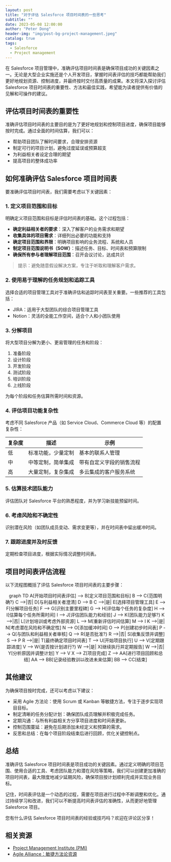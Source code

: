 ```yaml
---
layout: post
title: "对于评估 Salesforce 项目时间表的一些思考"
subtitle: ""
date: 2023-05-08 12:00:00
author: "Peter Dong"
header-img: "img/post-bg-project-management.jpeg"
catalog: true
tags:
  - Salesforce
  - Project management
---
```


在 Salesforce 项目管理中，准确评估项目时间表是确保项目成功的关键因素之一。无论是大型企业实施还是个人开发项目，掌握时间表评估的技巧都能帮助我们更好地规划资源、控制进度，并最终按时交付高质量的成果。本文将深入探讨评估 Salesforce 项目时间表的重要性、方法和最佳实践，希望能为读者提供有价值的见解和可操作的建议。

## 评估项目时间表的重要性

准确评估项目时间表的主要目的是为了更好地规划和控制项目进度，确保项目能够按时完成。通过全面的时间估算，我们可以：

- 帮助项目团队了解时间要求，合理安排资源
- 制定可行的项目计划，避免过度延误或预算超支
- 为利益相关者设定合理的期望
- 提高项目的整体成功率

## 如何准确评估 Salesforce 项目时间表

要准确评估项目时间表，我们需要考虑以下关键因素：

### 1. 定义项目范围和目标

明确定义项目范围和目标是评估时间表的基础。这个过程包括：

- **确定利益相关者的要求**：深入了解客户的业务需求和期望
- **收集具体的项目需求**：详细列出必要的功能和支持
- **确定项目范围和界限**：明确项目影响的业务流程、系统和人员
- **制定项目范围说明书（SOW）**：描述任务、目标、时间表和预算限制
- **确保所有参与者理解项目范围**：召开会议讨论，达成共识

> 提示：避免随意假设解决方案，专注于听取和理解客户需求。

### 2. 使用易于理解的任务规划和追踪工具

选择合适的项目管理工具对于准确评估和追踪时间表至关重要。一些推荐的工具包括：

- JIRA：适用于大型团队的综合项目管理工具
- Notion：灵活的全能工作空间，适合个人和小团队使用

### 3. 分解项目

将大型项目分解为更小、更易管理的任务和阶段：

1. 准备阶段
2. 设计阶段
3. 开发阶段
4. 测试阶段
5. 培训阶段
6. 上线阶段

为每个阶段和任务估算所需时间和资源。

### 4. 评估项目功能复杂性

考虑不同 Salesforce 产品（如 Service Cloud、Commerce Cloud 等）的配置复杂性：

| 复杂度 | 描述 | 示例 |
|-------|------|------|
| 低 | 标准功能，少量定制 | 基本的联系人管理 |
| 中 | 中等定制，简单集成 | 带有自定义字段的销售流程 |
| 高 | 大量定制，复杂集成 | 多云集成的客户服务系统 |

### 5. 估算技术团队能力

评估团队对 Salesforce 平台的熟悉程度，并为学习新技能预留时间。

### 6. 考虑风险和不确定性

识别潜在风险（如团队成员变动、需求变更等），并在时间表中留出缓冲时间。

### 7. 跟踪进度并及时反馈

定期检查项目进度，根据实际情况调整时间表。

## 项目时间表评估流程

以下流程图概括了评估 Salesforce 项目时间表的主要步骤：

<div class="mermaid" style="text-align: center;">
  graph TD
    A[开始项目时间表评估] --> B[定义项目范围和目标]
    B --> C{范围明确?}
    C -->|否| D[与利益相关者澄清]
    D --> B
    C -->|是| E[选择项目管理工具]
    E --> F[分解项目任务]
    F --> G[识别主要里程碑]
    G --> H[评估每个任务的复杂度]
    H --> I[估算每个任务所需时间]
    I --> J[评估团队能力和经验]
    J --> K{团队能力足够?}
    K -->|否| L[计划培训或考虑外部资源]
    L --> M[重新评估时间估算]
    M --> I
    K -->|是| N[考虑潜在风险和不确定性]
    N --> O[添加缓冲时间]
    O --> P[创建初步时间表]
    P --> Q[与团队和利益相关者审核]
    Q --> R{是否批准?}
    R -->|否| S[收集反馈并调整]
    S --> P
    R -->|是| T[最终确定项目时间表]
    T --> U[开始项目执行]
    U --> V[定期跟踪进度]
    V --> W{是否按计划进行?}
    W -->|是| X[继续执行并定期报告]
    W -->|否| Y[分析原因并调整计划]
    Y --> V
    X --> Z[项目完成]
    Z --> AA[进行项目回顾和总结]
    AA --> BB[记录经验教训以改进未来估算]
    BB --> CC[结束]
</div>

## 其他建议

为确保项目按时完成，还可以考虑以下建议：

- 采用 Agile 方法论：使用 Scrum 或 Kanban 等敏捷方法，专注于逐步实现项目目标。
- 制定清晰的任务分配计划：确保团队成员理解并积极完成任务。
- 定期沟通：与所有利益相关方分享项目进度和时间表更新。
- 控制范围蔓延：避免在后期添加未经定义和预算的需求。
- 反思和总结：在每个项目阶段结束后进行回顾，优化关键控制点。

## 总结

准确评估 Salesforce 项目时间表是项目成功的关键因素。通过定义明确的项目范围、使用合适的工具、考虑团队能力和潜在风险等策略，我们可以创建更加准确的项目时间表，最大限度地减少延期风险，确保项目按计划顺利完成并实现业务目标。

记住，时间表评估是一个动态的过程，需要在项目进行过程中不断调整和优化。通过持续学习和改进，我们可以不断提高时间表评估的准确性，从而更好地管理 Salesforce 项目。

您有什么评估 Salesforce 项目时间表的经验或技巧吗？欢迎在评论区分享！

## 相关资源

- [Project Management Institute (PMI)](https://www.pmi.org/)
- [Agile Alliance：敏捷方法论资源](https://www.agilealliance.org/)